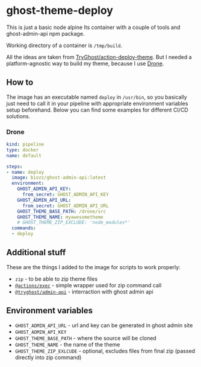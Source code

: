 # ghost-theme-deploy

This is just a basic node alpine lts container with a couple of tools and ghost-admin-api npm package.

Working directory of a container is `/tmp/build`.

All the ideas are taken from [TryGhost/action-deploy-theme](https://github.com/TryGhost/action-deploy-theme). But I needed a platform-agnostic way to build my theme, because I use [Drone](https://drone.io/).

## How to

The image has an executable named `deploy` in `/usr/bin`, so you basically just need to call it in your pipeline with appropriate environment variables setup beforehand. Below you can find some examples for different CI/CD solutions.

### Drone

```yaml
kind: pipeline
type: docker
name: default

steps:
- name: deploy
  image: biozz/ghost-admin-api:latest
  environment:
    GHOST_ADMIN_API_KEY:
      from_secret: GHOST_ADMIN_API_KEY
    GHOST_ADMIN_API_URL:
      from_secret: GHOST_ADMIN_API_URL
    GHOST_THEME_BASE_PATH: /drone/src
    GHOST_THEME_NAME: myawesometheme
    # GHOST_THEME_ZIP_EXCLUDE: 'node_modules*'
  commands:
  - deploy
```

## Additional stuff

These are the things I added to the image for scripts to work properly:

- `zip` - to be able to zip theme files
- [`@actions/exec`](https://www.npmjs.com/package/@actions/exec) - simple wrapper used for zip command call
- [`@tryghost/admin-api`](https://www.npmjs.com/package/@tryghost/admin-api) - interraction with ghost admin api

## Environment variables

- `GHOST_ADMIN_API_URL` - url and key can be generated in ghost admin site
- `GHOST_ADMIN_API_KEY`
- `GHOST_THEME_BASE_PATH` - where the source will be cloned
- `GHOST_THEME_NAME` - the name of the theme
- `GHOST_THEME_ZIP_EXLCUDE` - optional, excludes files from final zip (passed directly into zip command)
